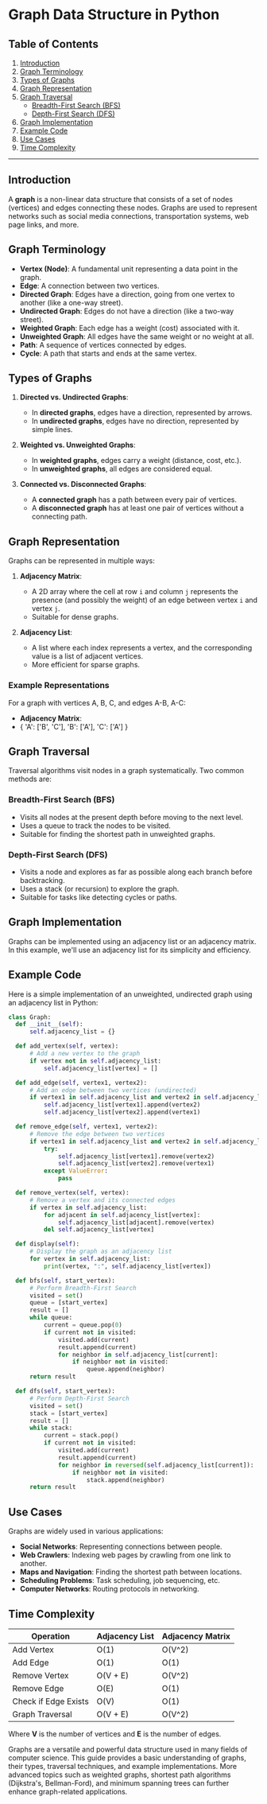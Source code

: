 # Graph Data Structure in Python

## Table of Contents

1. [Introduction](#introduction)
2. [Graph Terminology](#graph-terminology)
3. [Types of Graphs](#types-of-graphs)
4. [Graph Representation](#graph-representation)
5. [Graph Traversal](#graph-traversal)
   - [Breadth-First Search (BFS)](#breadth-first-search-bfs)
   - [Depth-First Search (DFS)](#depth-first-search-dfs)
6. [Graph Implementation](#graph-implementation)
7. [Example Code](#example-code)
8. [Use Cases](#use-cases)
9. [Time Complexity](#time-complexity)

---

## Introduction

A **graph** is a non-linear data structure that consists of a set of nodes (vertices) and edges connecting these nodes. Graphs are used to represent networks such as social media connections, transportation systems, web page links, and more.

## Graph Terminology

- **Vertex (Node)**: A fundamental unit representing a data point in the graph.
- **Edge**: A connection between two vertices.
- **Directed Graph**: Edges have a direction, going from one vertex to another (like a one-way street).
- **Undirected Graph**: Edges do not have a direction (like a two-way street).
- **Weighted Graph**: Each edge has a weight (cost) associated with it.
- **Unweighted Graph**: All edges have the same weight or no weight at all.
- **Path**: A sequence of vertices connected by edges.
- **Cycle**: A path that starts and ends at the same vertex.

## Types of Graphs

1. **Directed vs. Undirected Graphs**:

   - In **directed graphs**, edges have a direction, represented by arrows.
   - In **undirected graphs**, edges have no direction, represented by simple lines.

2. **Weighted vs. Unweighted Graphs**:

   - In **weighted graphs**, edges carry a weight (distance, cost, etc.).
   - In **unweighted graphs**, all edges are considered equal.

3. **Connected vs. Disconnected Graphs**:
   - A **connected graph** has a path between every pair of vertices.
   - A **disconnected graph** has at least one pair of vertices without a connecting path.

## Graph Representation

Graphs can be represented in multiple ways:

1. **Adjacency Matrix**:

   - A 2D array where the cell at row `i` and column `j` represents the presence (and possibly the weight) of an edge between vertex `i` and vertex `j`.
   - Suitable for dense graphs.

2. **Adjacency List**:
   - A list where each index represents a vertex, and the corresponding value is a list of adjacent vertices.
   - More efficient for sparse graphs.

### Example Representations

For a graph with vertices A, B, C, and edges A-B, A-C:

- **Adjacency Matrix**:
- { 'A': ['B', 'C'], 'B': ['A'], 'C': ['A'] }

## Graph Traversal

Traversal algorithms visit nodes in a graph systematically. Two common methods are:

### Breadth-First Search (BFS)

- Visits all nodes at the present depth before moving to the next level.
- Uses a queue to track the nodes to be visited.
- Suitable for finding the shortest path in unweighted graphs.

### Depth-First Search (DFS)

- Visits a node and explores as far as possible along each branch before backtracking.
- Uses a stack (or recursion) to explore the graph.
- Suitable for tasks like detecting cycles or paths.

## Graph Implementation

Graphs can be implemented using an adjacency list or an adjacency matrix. In this example, we'll use an adjacency list for its simplicity and efficiency.

## Example Code

Here is a simple implementation of an unweighted, undirected graph using an adjacency list in Python:

```python
class Graph:
  def __init__(self):
      self.adjacency_list = {}

  def add_vertex(self, vertex):
      # Add a new vertex to the graph
      if vertex not in self.adjacency_list:
          self.adjacency_list[vertex] = []

  def add_edge(self, vertex1, vertex2):
      # Add an edge between two vertices (undirected)
      if vertex1 in self.adjacency_list and vertex2 in self.adjacency_list:
          self.adjacency_list[vertex1].append(vertex2)
          self.adjacency_list[vertex2].append(vertex1)

  def remove_edge(self, vertex1, vertex2):
      # Remove the edge between two vertices
      if vertex1 in self.adjacency_list and vertex2 in self.adjacency_list:
          try:
              self.adjacency_list[vertex1].remove(vertex2)
              self.adjacency_list[vertex2].remove(vertex1)
          except ValueError:
              pass

  def remove_vertex(self, vertex):
      # Remove a vertex and its connected edges
      if vertex in self.adjacency_list:
          for adjacent in self.adjacency_list[vertex]:
              self.adjacency_list[adjacent].remove(vertex)
          del self.adjacency_list[vertex]

  def display(self):
      # Display the graph as an adjacency list
      for vertex in self.adjacency_list:
          print(vertex, ":", self.adjacency_list[vertex])

  def bfs(self, start_vertex):
      # Perform Breadth-First Search
      visited = set()
      queue = [start_vertex]
      result = []
      while queue:
          current = queue.pop(0)
          if current not in visited:
              visited.add(current)
              result.append(current)
              for neighbor in self.adjacency_list[current]:
                  if neighbor not in visited:
                      queue.append(neighbor)
      return result

  def dfs(self, start_vertex):
      # Perform Depth-First Search
      visited = set()
      stack = [start_vertex]
      result = []
      while stack:
          current = stack.pop()
          if current not in visited:
              visited.add(current)
              result.append(current)
              for neighbor in reversed(self.adjacency_list[current]):
                  if neighbor not in visited:
                      stack.append(neighbor)
      return result
```

## Use Cases

Graphs are widely used in various applications:

- **Social Networks**: Representing connections between people.
- **Web Crawlers**: Indexing web pages by crawling from one link to another.
- **Maps and Navigation**: Finding the shortest path between locations.
- **Scheduling Problems**: Task scheduling, job sequencing, etc.
- **Computer Networks**: Routing protocols in networking.

## Time Complexity

| Operation            | Adjacency List | Adjacency Matrix |
| -------------------- | -------------- | ---------------- |
| Add Vertex           | O(1)           | O(V^2)           |
| Add Edge             | O(1)           | O(1)             |
| Remove Vertex        | O(V + E)       | O(V^2)           |
| Remove Edge          | O(E)           | O(1)             |
| Check if Edge Exists | O(V)           | O(1)             |
| Graph Traversal      | O(V + E)       | O(V^2)           |

Where **V** is the number of vertices and **E** is the number of edges.

Graphs are a versatile and powerful data structure used in many fields of computer science. This guide provides a basic understanding of graphs, their types, traversal techniques, and example implementations. More advanced topics such as weighted graphs, shortest path algorithms (Dijkstra's, Bellman-Ford), and minimum spanning trees can further enhance graph-related applications.
